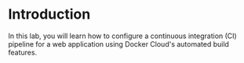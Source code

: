 # Introduction

In this lab, you will learn how to configure a continuous integration (CI) pipeline for a web application using Docker Cloud's automated build features.
